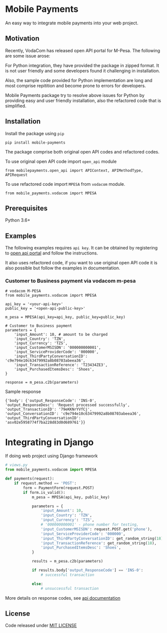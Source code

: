 # Mobile Payments
An easy way to integrate mobile payments into your web project.

## Motivation
Recently, VodaCom has released open API portal for M-Pesa. The following are some issue arose:

For Python integration, they have provided the package in zipped format. It is not user friendly and some developers found it challenging in installation.

Also, the sample code provided for Python implementation are long and most comprise repitition and become prone to errors for developers.

Mobile Payments package try to resolve above issues for Python by providing easy and user friendly installation, also the refactored code that is simplified.


## Installation
Install the package using `pip`

`pip install mobile-payments`

The package comprise both original open API codes and refactored codes.

To use original open API code import `open_api` module

`from mobilepayments.open_api import APIContext, APIMethodType, APIRequest`

To use refactored code import `MPESA` from `vodacom` module.

`from mobile_payments.vodacom import MPESA`


## Prerequisites
Python 3.6+

## Examples
The following examples requires `api key`. It can be obtained by registering to [open api portal](https://openapiportal.m-pesa.com) and follow the instructions.

It also uses refactored code, if you want to use original open API code it is also possible but follow the examples in documentation.

### Customer to Business payment via vodacom m-pesa

```
# vodacom M-PESA
from mobile_payments.vodacom import MPESA

api_key = '<your-api-key>'
public_key = '<open-api-public-key>'

m_pesa = MPESA(api_key=api_key, public_key=public_key)

# Customer to Business payment
parameters = {
    'input_Amount': 10, # amount to be charged
    'input_Country': 'TZN',
    'input_Currency': 'TZS',
    'input_CustomerMSISDN': '000000000001',
    'input_ServiceProviderCode': '000000',
    'input_ThirdPartyConversationID': 'c9e794e10c63479992a8b08703abeea36',
    'input_TransactionReference': 'T23434ZE3',
    'input_PurchasedItemsDesc': 'Shoes',
}

response = m_pesa.c2b(parameters)
```

Sample response

```
{'body': {'output_ResponseCode': 'INS-0',
'output_ResponseDesc': 'Request processed successfully',
'output_TransactionID': '79eKKNrYVfCj',
'output_ConversationID': 'c9e794e10c63479992a8b08703abeea36', 'output_ThirdPartyConversationID': 'asv02e5958774f7ba228d83d0d689761'}}
```

# Integrating in Django
If doing web project using Django framework

```python
# views.py
from mobile_payments.vodacom import MPESA

def payments(request):
    if request.method == 'POST':
        form = PaymentForm(request.POST)
        if form.is_valid():
            m_pesa = MPESA(api_key, public_key)

            parameters = {
                'input_Amount': 10,
                'input_Country': 'TZN',
                'input_Currency': 'TZS',
                # '000000000001' - phone number for testing,
                'input_CustomerMSISDN': request.POST.get('phone'),
                'input_ServiceProviderCode': '000000',
                'input_ThirdPartyConversationID': get_random_string(18),
                'input_TransactionReference': get_random_string(18),
                'input_PurchasedItemsDesc': 'Shoes',
            }

            results = m_pesa.c2b(parameters)

            if results.body['output_ResponseCode'] == 'INS-0':
                # successful transaction

            else:
                # unsuccessful transaction

```
More details on response codes, see [api documentation](https://openapiportal.m-pesa.com/api-documentation)

## License
Code released under [MIT LICENSE](https://github.com/ZendaInnocent/mobile-payments/blob/main/LICENSE)
